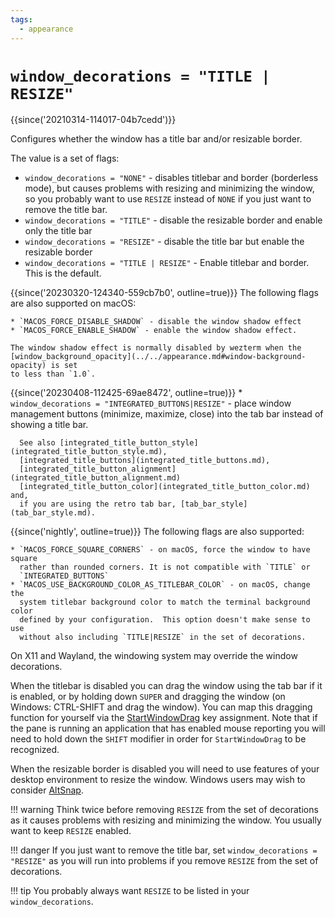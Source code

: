 ```yaml
---
tags:
  - appearance
---
```

# `window_decorations = "TITLE | RESIZE"`

{{since('20210314-114017-04b7cedd')}}

Configures whether the window has a title bar and/or resizable border.

The value is a set of flags:

* `window_decorations = "NONE"` - disables titlebar and border (borderless
  mode), but causes problems with resizing and minimizing the window, so you
  probably want to use `RESIZE` instead of `NONE` if you just want to remove
  the title bar.
* `window_decorations = "TITLE"` - disable the resizable border and enable only the title bar
* `window_decorations = "RESIZE"` - disable the title bar but enable the resizable border
* `window_decorations = "TITLE | RESIZE"` - Enable titlebar and border.  This is the default.

{{since('20230320-124340-559cb7b0', outline=true)}}
    The following flags are also supported on macOS:

    * `MACOS_FORCE_DISABLE_SHADOW` - disable the window shadow effect
    * `MACOS_FORCE_ENABLE_SHADOW` - enable the window shadow effect.

    The window shadow effect is normally disabled by wezterm when the
    [window_background_opacity](../../appearance.md#window-background-opacity) is set
    to less than `1.0`.

{{since('20230408-112425-69ae8472', outline=true)}}
    * `window_decorations = "INTEGRATED_BUTTONS|RESIZE"` - place window
      management buttons (minimize, maximize, close) into the tab bar
      instead of showing a title bar.

      See also [integrated_title_button_style](integrated_title_button_style.md),
      [integrated_title_buttons](integrated_title_buttons.md),
      [integrated_title_button_alignment](integrated_title_button_alignment.md)
      [integrated_title_button_color](integrated_title_button_color.md) and,
      if you are using the retro tab bar, [tab_bar_style](tab_bar_style.md).

{{since('nightly', outline=true)}}
    The following flags are also supported:

    * `MACOS_FORCE_SQUARE_CORNERS` - on macOS, force the window to have square
      rather than rounded corners. It is not compatible with `TITLE` or
      `INTEGRATED_BUTTONS`
    * `MACOS_USE_BACKGROUND_COLOR_AS_TITLEBAR_COLOR` - on macOS, change the
      system titlebar background color to match the terminal background color
      defined by your configuration.  This option doesn't make sense to use
      without also including `TITLE|RESIZE` in the set of decorations.

On X11 and Wayland, the windowing system may override the window decorations.

When the titlebar is disabled you can drag the window using the tab bar if it
is enabled, or by holding down `SUPER` and dragging the window (on Windows:
CTRL-SHIFT and drag the window).  You can map this dragging function for
yourself via the [StartWindowDrag](../keyassignment/StartWindowDrag.md) key
assignment.  Note that if the pane is running an application that has enabled
mouse reporting you will need to hold down the `SHIFT` modifier in order for
`StartWindowDrag` to be recognized.

When the resizable border is disabled you will need to use features of your
desktop environment to resize the window.  Windows users may wish to consider
[AltSnap](https://github.com/RamonUnch/AltSnap).

!!! warning
    Think twice before removing `RESIZE` from the set of decorations as it causes
    problems with resizing and minimizing the window. You usually want to keep
    `RESIZE` enabled.

!!! danger
    If you just want to remove the title bar, set `window_decorations = "RESIZE"`
    as you will run into problems if you remove `RESIZE` from the set of
    decorations.

!!! tip
    You probably always want `RESIZE` to be listed in your `window_decorations`.

